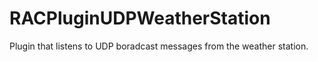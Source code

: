 # RACPluginUDPWeatherStation
Plugin that listens to UDP boradcast messages from the weather station.
